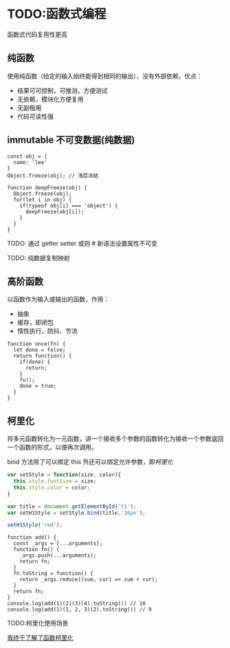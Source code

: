 # TODO:函数式编程

函数式代码复用性更高

## 纯函数

使用纯函数（给定的输入始终能得到相同的输出），没有外部依赖，优点：

- 结果可可控制，可推测，方便测试
- 无依赖，模块化方便复用
- 无副租用
- 代码可读性强

## immutable 不可变数据(纯数据)

```JS
const obj = {
  name: 'lee'
}
Object.freeze(obj); // 浅层冻结

function deepFreeze(obj) {
  Object.freeze(obj);
  for(let i in obj) {
    if(typeof obj[i] === 'object') {
      deepFreeze(obj[i]);
    }
  }
}
```

TODO: 通过 getter setter 或则 # 新语法设置属性不可变

TODO: 纯数据复制映射

## 高阶函数

以函数作为输入或输出的函数，作用：

- 抽象
- 缓存，即闭包
- 惰性执行，防抖、节流

```JS
function once(fn) {
  let done = false;
  return function() {
    if(done) {
      return;
    }
    fu();
    done = true;
  }
}
```

## 柯里化

将多元函数转化为一元函数，讲一个接收多个参数的函数转化为接收一个参数返回一个函数的形式，以便再次调用。

bind 方法除了可以绑定 this 外还可以绑定允许参数，即*柯里化*

```JavaScript
var setStyle = function(size, color){
  this.style.fontSize = size;
  this.style.color = color;
}

var title = document.getElementById('t1');
var setH1Style = setStyle.bind(title,'16px');

setH1Style('red');
```

```JS
function add() {
  const _args = [...arguments];
  function fn() {
    _args.push(...arguments);
    return fn;
  }
  fn.toString = function() {
    return _args.reduce((sum, cur) => sum + cur);
  }
  return fn;
}
console.log(add(1)(2)(3)(4).toString()) // 10
console.log(add(1)(1, 2, 3)(2).toString()) // 9
```

TODO:柯里化使用场景

[我终于了解了函数柯里化](https://juejin.cn/post/6982922246054494222)
